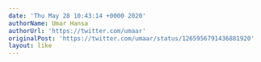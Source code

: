 ```yaml
---
date: 'Thu May 28 10:43:14 +0000 2020'
authorName: Umar Hansa
authorUrl: 'https://twitter.com/umaar'
originalPost: 'https://twitter.com/umaar/status/1265956791436881920'
layout: like
---
```

